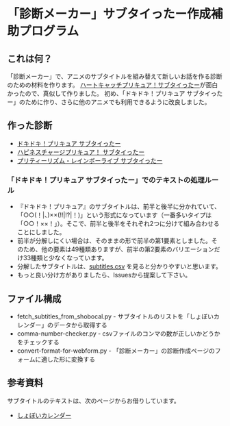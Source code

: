 # 「診断メーカー」サブタイったー作成補助プログラム

## これは何？
「診断メーカー」で、アニメのサブタイトルを組み替えて新しいお話を作る診断のための材料を作ります。
[ハートキャッチプリキュア！サブタイったー](http://shindanmaker.com/85490)が面白かったので、真似して作りました。
初め、「ドキドキ！プリキュア サブタイったー」のために作り、さらに他のアニメでも利用できるように改良しました。

## 作った診断
* [ドキドキ！プリキュア サブタイったー](http://shindanmaker.com/440125)
* [ハピネスチャージプリキュア！ サブタイったー](http://shindanmaker.com/506548)
* [プリティーリズム・レインボーライブ サブタイったー](http://shindanmaker.com/506555)

### 「ドキドキ！プリキュア サブタイったー」でのテキストの処理ルール
* 『ドキドキ！プリキュア』のサブタイトルは、前半と後半に分かれていて、「○○(！|、)××(!!|!?|！)」という形式になっています（一番多いタイプは「○○！××！」）。そこで、前半と後半をそれぞれ2つに分けて組み合わせることにしました。
* 前半が分解しにくい場合は、そのままの形で前半の第1要素としました。そのため、他の要素は49種類ありますが、前半の第2要素のバリエーションだけ33種類と少なくなっています。
* 分解したサブタイトルは、[subtitles.csv](https://github.com/sakuramochi0/shindanmaker-anime-subtitle/blob/master/subtitles/ドキドキ！プリキュア.csv) を見ると分かりやすいと思います。
* もっと良い分け方がありましたら、Issuesから提案して下さい。

## ファイル構成
* fetch_subtitles_from_shobocal.py - サブタイトルのリストを「しょぼいカレンダー」のデータから取得する
* comma-number-checker.py - csvファイルのコンマの数が正しいかどうかをチェックする
* convert-format-for-webform.py - 「診断メーカー」の診断作成ページのフォームに適した形に変換する

## 参考資料
サブタイトルのテキストは、次のページからお借りしています。
* [しょぼいカレンダー](http://cal.syoboi.jp/)
